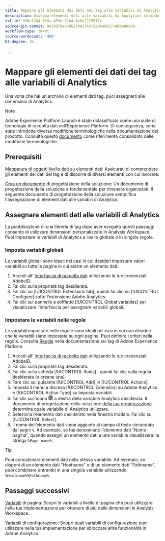 ```yaml
---
title: Mappare gli elementi dei dati dei tag alle variabili di Analytics
description: Assegna elementi dati alle variabili di Analytics in modo da poterli utilizzare come dimensioni in Analysis Workspace.
exl-id: 996c1204-3f8a-453e-8104-5e8e1279517c
source-git-commit: 9a70d79a83d8274e17407229bab0273abbe80649
workflow-type: tm+mt
source-wordcount: '480'
ht-degree: 3%

---
```


# Mappare gli elementi dei dati dei tag alle variabili di Analytics

Una volta che hai un archivio di elementi dati tag, puoi assegnarli alle dimensioni di Analytics.

>[!NOTE]
>Adobe Experience Platform Launch è stato riclassificato come una suite di tecnologie di raccolta dati nell’Experience Platform. Di conseguenza, sono state introdotte diverse modifiche terminologiche nella documentazione del prodotto. Consulta questo [documento](https://experienceleague.adobe.com/docs/experience-platform/tags/term-updates.html?lang=en) come riferimento consolidato delle modifiche terminologiche.

## Prerequisiti

[Mappatura di oggetti livello dati su elementi](layer-to-elements.md) dati: Assicurati di comprendere gli elementi dei dati dei tag e di disporre di diversi elementi con cui lavorare.

[Crea un documento](../prepare/solution-design.md) di progettazione della soluzione: Un documento di progettazione della soluzione è fondamentale per rimanere organizzati. Il seguente documento di progettazione della soluzione semplifica l&#39;assegnazione di elementi dati alle variabili di Analytics.

## Assegnare elementi dati alle variabili di Analytics

La pubblicazione di una libreria di tag dopo aver eseguito questi passaggi consente di utilizzare dimensioni personalizzate in Analysis Workspace. Puoi impostare le variabili di Analytics a livello globale o in singole regole.

### Imposta variabili globali

Le variabili globali sono ideali nei casi in cui desideri impostare valori variabili su tutte le pagine in cui esiste un elemento dati.

1. Accedi all&#39; [Interfaccia di raccolta dati](https://experience.adobe.com/data-collection) utilizzando le tue credenziali AdobeID.
1. Fai clic sulla proprietà tag desiderata.
1. Fai clic su [!UICONTROL Extensions tab], quindi fai clic su [!UICONTROL Configure] sotto l’estensione Adobe Analytics.
1. Fai clic sul pannello a soffietto [!UICONTROL Global variables] per visualizzare l’interfaccia per assegnare variabili globali.

### Impostare le variabili nelle regole

Le variabili impostate nelle regole sono ideali nei casi in cui non desideri che le variabili siano impostate su ogni pagina. Puoi definire i criteri nella regola. Consulta [Regole](https://experienceleague.adobe.com/docs/experience-platform/tags/ui/rules.html) nella documentazione sui tag di Adobe Experience Platform.

1. Accedi all&#39; [Interfaccia di raccolta dati](https://experience.adobe.com/data-collection) utilizzando le tue credenziali AdobeID.
1. Fai clic sulla proprietà tag desiderata.
1. Fai clic sulla scheda [!UICONTROL Rules] , quindi fai clic sulla regola desiderata (o creane una).
1. Fare clic sul pulsante [!UICONTROL Add] in [!UICONTROL Actions].
1. Imposta il menu a discesa [!UICONTROL Extension] su Adobe Analytics e [!UICONTROL Action Type] su Imposta variabili.
1. Fai clic sull&#39;icona ![Elemento dati](assets/data-element.png) a destra della variabile Analytics desiderata. Il documento di progettazione della soluzione [della tua organizzazione](../prepare/solution-design.md) determina quale variabile di Analytics utilizzare.
1. Seleziona l’elemento dati desiderato nella finestra modale. Fai clic su [!UICONTROL Select].
1. Il nome dell’elemento dati viene aggiunto al campo di testo circondato dai segni `%`. Ad esempio, se hai denominato l’elemento dati &quot;Nome pagina&quot;, quando assegni un elemento dati a una variabile visualizzerai la stringa `%Page name%` .

>[!TIP]
>
>Puoi concatenare elementi dati nella stessa variabile. Ad esempio, se disponi di un elemento dati &quot;Hostname&quot; e di un elemento dati &quot;Pathname&quot;, puoi combinare entrambi in una singola variabile utilizzando `%Hostname%%Pathname%`.

## Passaggi successivi

[Variabili](../vars/page-vars/page-variables.md) di pagina: Scopri le variabili a livello di pagina che puoi utilizzare nella tua implementazione per ottenere di più dalle dimensioni in Analysis Workspace.

[Variabili](../vars/config-vars/configuration-variables.md) di configurazione: Scopri quali variabili di configurazione puoi utilizzare nella tua implementazione per sbloccare altre funzionalità in Adobe Analytics.

